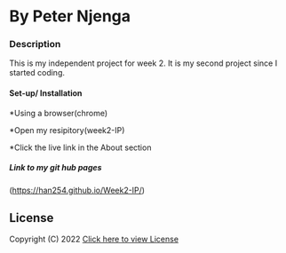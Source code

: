 # By Peter Njenga 

### Description
This is my independent project for week 2. It is my second project since I started coding.

#### Set-up/ Installation 
*Using a browser(chrome)

*Open my resipitory(week2-IP)

*Click the live link in the About section
##### Link to my git hub pages
 (https://han254.github.io/Week2-IP/)

## License
Copyright (C) 2022 [Click here to view License](LICENSE)
